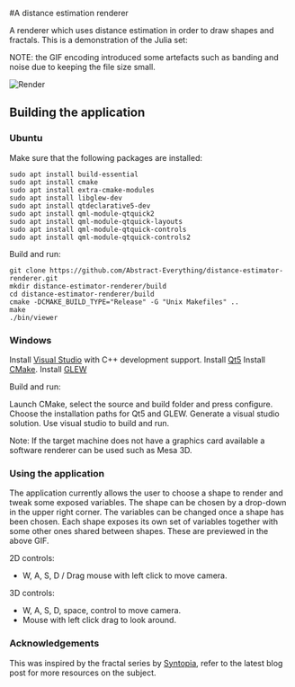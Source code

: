 #A distance estimation renderer

A renderer which uses distance estimation in order to draw shapes and fractals. This is a demonstration of the Julia set:

NOTE: the GIF encoding introduced some artefacts such as banding and noise due to keeping the file size small.

![Render](./julia_preview.gif)

## Building the application

### Ubuntu

Make sure that the following packages are installed:

```
sudo apt install build-essential
sudo apt install cmake
sudo apt install extra-cmake-modules
sudo apt install libglew-dev
sudo apt install qtdeclarative5-dev 
sudo apt install qml-module-qtquick2
sudo apt install qml-module-qtquick-layouts
sudo apt install qml-module-qtquick-controls
sudo apt install qml-module-qtquick-controls2
```

Build and run:

```
git clone https://github.com/Abstract-Everything/distance-estimator-renderer.git
mkdir distance-estimator-renderer/build
cd distance-estimator-renderer/build
cmake -DCMAKE_BUILD_TYPE="Release" -G "Unix Makefiles" ..
make
./bin/viewer
```

### Windows

Install [Visual Studio](https://visualstudio.microsoft.com/downloads/) with C++ development support.
Install [Qt5](https://www.qt.io/download-thank-you)
Install [CMake](https://cmake.org/download/).
Install [GLEW](http://glew.sourceforge.net/)

Build and run:

Launch CMake, select the source and build folder and press configure.
Choose the installation paths for Qt5 and GLEW.
Generate a visual studio solution.
Use visual studio to build and run.

Note: If the target machine does not have a graphics card available a software renderer can be used such as Mesa 3D.

### Using the application

The application currently allows the user to choose a shape to render and tweak some exposed variables.
The shape can be chosen by a drop-down in the upper right corner.
The variables can be changed once a shape has been chosen.
Each shape exposes its own set of variables together with some other ones shared between shapes.
These are previewed in the above GIF.

2D controls:
* W, A, S, D / Drag mouse with left click to move camera.

3D controls:
* W, A, S, D, space, control to move camera.
* Mouse with left click drag to look around.

### Acknowledgements

This was inspired by the fractal series by [Syntopia](http://blog.hvidtfeldts.net/index.php/2011/06/distance-estimated-3d-fractals-part-i/), refer to the latest blog post for more resources on the subject.
